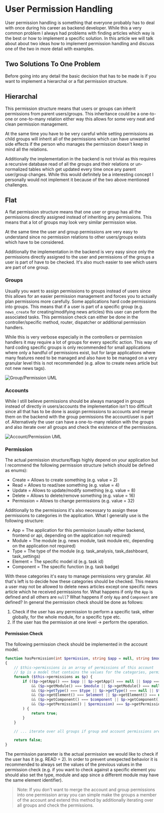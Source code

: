 # User Permission Handling

User permission handling is something that everyone probably has to deal with once during his career as backend developer. While this a very common problem I always had problems with finding articles which way is the best or how to implement a specific solution. In this article we will talk about about two ideas how to implement permission handling and discuss one of the two in more detail with examples. 

## Two Solutions To One Problem

Before going into any detail the basic decision that has to be made is if you want to implement a hierarchal or a flat permission structure. 

## Hierarchal 

This permission structure means that users or groups can inherit permissions from parent users/groups. This inheritance could be a one-to-one or one-to-many relation either way this allows for some very neat and clean permission management. 

At the same time you have to be very careful while setting permissions as child groups will inherit all of the permissions which can have unwanted side effects if the person who manages the permission doesn't keep in mind all the relations. 

Additionally the implementation in the backend is not trivial as this requires a recursive database read of all the groups and their relations or un-normalized tables which get updated every time once any parent user/group changes. While this would definitely be a interesting concept I personally would not implement it because of the two above mentioned challenges. 

## Flat

A flat permission structure means that one user or group has all the permissions directly assigned instead of inheriting any permissions. This means that a lot of groups may look very similar permission wise. 

At the same time the user and group permissions are very easy to understand since no permission relations to other users/groups exists which have to be considered.

Additionally the implementation in the backend is very easy since only the permissions directly assigned to the user and permissions of the groups a user is part of have to be checked. It's also much easier to see which users are part of one group.

### Groups

Usually you want to assign permissions to groups instead of users since this allows for an easier permission management and forces you to actually plan permissions more carefully. Some applications hard code permissions into groups. This means that if a user is part of a specific group (e.g. `news_create` for creating/modifying news articles) this user can perform the associated tasks. This permission check can either be done in the controller/specific method, router, dispatcher or additional permission handlers.

While this is very verbose especially in the controllers or permission handlers it may require a lot of groups for every specific action. This way of hard coding specific groups is only recommended for small applications where only a handful of permissions exist, but for large applications where many features need to be managed and also have to be managed on a very granular level this is not recommended (e.g. allow to create news article but not new news tags). 

![Group/Permission UML]({/base}/src/tpl/content/blog/dev/img/group_permission_uml.svg "Group/Permission UML")

### Accounts

While I still believe permissions should be always managed in groups instead of directly in users/accounts the implementation isn't too difficult since all that has to be done is assign permissions to accounts and merge them on the backend with the group permissions the account/user is part of. Alternatively the user can have a one-to-many relation with the groups and also iterate over all groups and check the existence of the permissions.

![Account/Permission UML]({/base}/src/tpl/content/blog/dev/img/account_permission_uml.svg "Account/Permission UML")

### Permission

The actual permission structure/flags highly depend on your application but I recommend the following permission structure (which should be defined as enums):

* Create = Allows to create something (e.g. value = 2)
* Read = Allows to read/see something (e.g. value = 4)
* Update = Allows to update/modify something (e.g. value = 8)
* Delete = Allows to delete/remove something (e.g. value = 16)
* Permission = Allows to change permissions (e.g. value = 32)

Additionally to the permissions it's also necessary to assign these permissions to categories in the application. What I generally use is the following structure:

* App = The application for this permission (usually either backend, frontend or api, depending on the application not required)
* Module = The module (e.g. news module, task module etc, depending on the application not required)
* Type = The type of the module (e.g. task_analysis, task_dashboard, task_settings)
* Element = The specific model id (e.g. task id)
* Component = The specific function (e.g. task badge)

With these categories it's easy to manage permissions very granular. All that's left is to decide how these categories should be checked. This means a user may not be allowed to delete news articles except one specific news article which he received permissions for. What happens if only the `App` is defined and all others are `null`? What happens if only `App` and `Component` are defined? In general the permission check should be done as follows:

1. Check if the user has any permission to perform a specific task, either globally, for the whole module, for a specific type etc. 
2. If the user has the permission at one level -> perform the operation.

#### Permission Check

The following permission check should be implemented in the account model.

```php
function hasPermission(int $permission, string $app = null, string $module = null, int $type = null, int $element = null, int $component = null) : bool
{
    // $this->permissions is an array of permissions of this account
    // $p is a model that contains the values for the categories, permission flags (bit mask e.g. READ = 2 | UPDATE = 4 | DELETE = 8)
    foreach ($this->permissions as $p) {
        if (($p->getApp() === $app || $p->getApp() === null || $app === null)
            && ($p->getModule() === $module || $p->getModule() === null || $module === null)
            && ($p->getType() === $type || $p->getType() === null || $type === null)
            && ($p->getElement() === $element || $p->getElement() === null || $element === null)
            && ($p->getComponent() === $component || $p->getComponent() === null || $component === null)
            && ($p->getPermission() | $permission) === $p->getPermission()
        ) {
            return true;
        }
    }

    // ... iterate over all groups if group and account permissions are not merged in the $this->permissions array

    return false;
}
```

The permission parameter is the actual permission we would like to check if the user has it (e.g. READ = 2). In order to prevent unexpected behavior it is recommended to always set the values of the previous values in the permission check (e.g. if you want to check against a specific element you should also set the type, module and app since a different module may have the same element identifier).

> Note: If you don't want to merge the account and group permissions into one permission array you can simple make the groups a member of the account and extend this method by additionally iterating over all groups and check the permissions.

